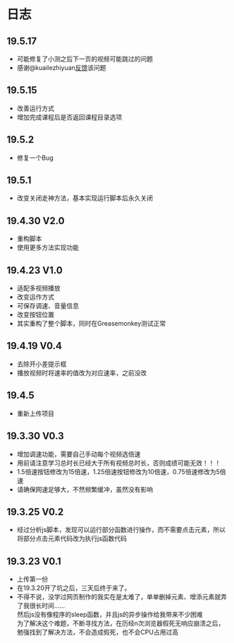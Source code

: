 # 日志  

## 19.5.17
* 可能修复了小测之后下一页的视频可能跳过的问题
* 感谢@kuailezhiyuan[反馈](https://github.com/Brush-JIM/YouXueYuan-JavaScript/issues/1)该问题

## 19.5.15
* 改善运行方式
* 增加完成课程后是否返回课程目录选项

## 19.5.2
* 修复一个Bug

## 19.5.1
* 改变关闭走神方法，基本实现运行脚本后永久关闭

## 19.4.30 V2.0
* 重构脚本
* 使用更多方法实现功能

## 19.4.23 V1.0
* 适配多视频播放
* 改变运作方式
* 可保存调速、音量信息
* 改变按钮位置
* 其实重构了整个脚本，同时在Greasemonkey测试正常

## 19.4.19 V0.4
* 去除开小差提示框  
* 播放视频时将速率的值改为对应速率，之前没改  

## 19.4.5
* 重新上传项目  

## 19.3.30 V0.3
* 增加调速功能，需要自己手动每个视频选倍速  
* 用前请注意学习总时长已经大于所有视频总时长，否则成绩可能无效！！！  
* 1.5倍速按钮修改为15倍速，1.25倍速按钮修改为10倍速，0.75倍速修改为5倍速  
* 请确保网速足够大，不然频繁缓冲，虽然没有影响  

## 19.3.25 V0.2
* 经过分析js脚本，发现可以运行部分函数进行操作，而不需要点击元素，所以将部分点击元素代码改为执行js函数代码  

## 19.3.23 V0.1
* 上传第一份  
* 在19.3.20开了坑之后，三天后终于来了。  
* 不得不说，没学过网页制作的我实在是太难了，单单删掉元素、增添元素就弄了我很长时间……  
然后js没有像程序的sleep函数，并且js的异步操作给我带来不少困难  
为了解决这个难题，不断寻找方法，在历经n次浏览器假死无响应崩溃之后，勉强找到了解决方法，不会造成假死，也不会CPU占用过高  
